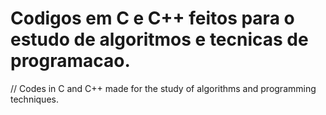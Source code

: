 # Codigos em C e C++ feitos para o estudo de algoritmos e tecnicas de programacao.
//
Codes in C and C++ made for the study of algorithms and programming techniques.
